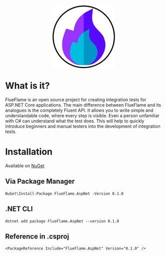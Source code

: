 <img 
    src="https://github.com/ISBronny/FlueFlame/blob/master/img/LOGO_CIRCLE.png?raw=true" 
    style="display: block;
        margin-left: auto;
        margin-right: auto;
        width: 200px;">

# What is it?

FlueFlame is an open source project for creating integration tests for ASP.NET Core applications. The main difference between FlueFlame and its analogues is the completely Fluent API. It allows you to write simple and understandable code, where every step is visible. Even a person unfamiliar with C# can understand what the test does. This will help to quickly introduce beginners and manual testers into the development of integration tests.

# Installation

Available on [NuGet](https://www.nuget.org/packages/FlueFlame.AspNet/)

## Via Package Manager

```
NuGet\Install-Package FlueFlame.AspNet -Version 0.1.0
```

## .NET CLI

```
dotnet add package FlueFlame.AspNet --version 0.1.0
```

## Reference in .csproj

```
<PackageReference Include="FlueFlame.AspNet" Version="0.1.0" />
```